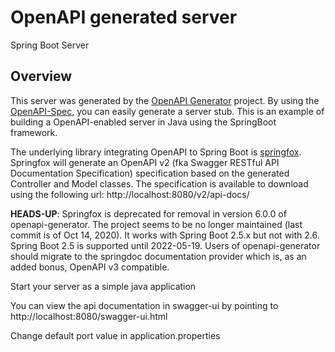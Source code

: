 # OpenAPI generated server

Spring Boot Server

## Overview
This server was generated by the [OpenAPI Generator](https://openapi-generator.tech) project.
By using the [OpenAPI-Spec](https://openapis.org), you can easily generate a server stub.
This is an example of building a OpenAPI-enabled server in Java using the SpringBoot framework.

The underlying library integrating OpenAPI to Spring Boot is [springfox](https://github.com/springfox/springfox).
Springfox will generate an OpenAPI v2 (fka Swagger RESTful API Documentation Specification) specification based on the
generated Controller and Model classes. The specification is available to download using the following url:
http://localhost:8080/v2/api-docs/

**HEADS-UP**: Springfox is deprecated for removal in version 6.0.0 of openapi-generator. The project seems to be no longer
maintained (last commit is of Oct 14, 2020). It works with Spring Boot 2.5.x but not with 2.6. Spring Boot 2.5 is
supported until 2022-05-19. Users of openapi-generator should migrate to the springdoc documentation provider which is,
as an added bonus, OpenAPI v3 compatible.



Start your server as a simple java application

You can view the api documentation in swagger-ui by pointing to
http://localhost:8080/swagger-ui.html

Change default port value in application.properties